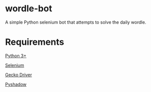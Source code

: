 ﻿# wordle-bot

A simple Python selenium bot that attempts to solve the daily wordle.

# Requirements

[Python 3+](https://www.python.org/downloads/)

[Selenium](https://selenium-python.readthedocs.io/installation.html)

[Gecko Driver](https://github.com/mozilla/geckodriver/releases)

[Pyshadow](https://pypi.org/project/pyshadow/)

